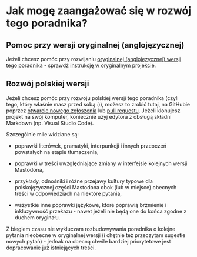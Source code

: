 # Jak mogę zaangażować się w rozwój tego poradnika?

## Pomoc przy wersji oryginalnej (anglojęzycznej)

Jeżeli chcesz pomóc przy rozwijaniu [oryginalnej (anglojęzycznej) wersji tego poradnika](https://github.com/joyeusenoelle/GuideToMastodon) - sprawdź [instrukcję w oryginalnym projekcie](https://github.com/joyeusenoelle/GuideToMastodon/blob/main/contributing.md).

## Rozwój polskiej wersji

Jeżeli chcesz pomóc przy rozwoju polskiej wersji tego poradnika (czyli tego, który właśnie masz przed sobą :)), możesz to zrobić tutaj, na GitHubie poprzez [otwarcie nowego zgłoszenia](https://github.com/lwojcik/Mastodon-Poradnik/issues) lub [pull requestu](https://github.com/lwojcik/Mastodon-Poradnik/pulls). Jeżeli klonujesz projekt na swój komputer, koniecznie użyj edytora z obsługą składni Markdown (np. Visual Studio Code).

Szczególnie mile widziane są:

- poprawki literówek, gramatyki, interpunkcji i innych przeoczeń powstałych na etapie tłumaczenia,

- poprawki w treści uwzględniające zmiany w interfejsie kolejnych wersji Mastodona,

- przykłady, odnośniki i różne przejawy kultury typowe dla polskojęzycznej części Mastodona obok (lub w miejsce) obecnych treści w odpowiedziach na niektóre pytania,

- wszystkie inne poprawki językowe, które poprawią brzmienie i inkluzywność przekazu - nawet jeżeli nie będą one do końca zgodne z duchem oryginału.

Z biegiem czasu nie wykluczam rozbudowywania poradnika o kolejne pytania nieobecne w oryginalnej wersji (i chętnie też przeczytam sugestie nowych pytań) - jednak na obecną chwile bardziej priorytetowe jest dopracowanie już istniejących treści.
